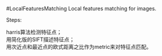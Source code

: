 #LocalFeaturesMatching
Local features matching for images.

Steps:

harris算法检测特征点；  
用简化版的SIFT描述特征点；  
用次近点和最近点的欧式距离之比作为metric来对特征点匹配。
